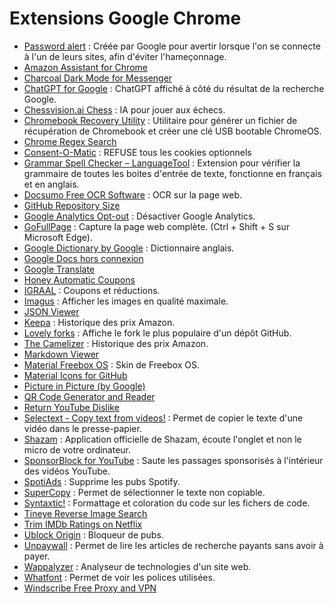 # Extensions Google Chrome

- [Password alert](https://chrome.google.com/webstore/detail/password-alert/noondiphcddnnabmjcihcjfbhfklnnep) : Créée
  par Google pour avertir lorsque l'on se connecte à l'un de leurs sites, afin d'éviter l'hameçonnage.
- [Amazon Assistant for Chrome](https://chrome.google.com/webstore/detail/amazon-assistant-for-chro/pbjikboenpfhbbejgkoklgkhjpfogcam)
- [Charcoal Dark Mode for Messenger](https://chrome.google.com/webstore/detail/charcoal-dark-mode-for-me/aaekanoannlhnajolbijaoflfhikcgng)
- [ChatGPT for Google](https://chrome.google.com/webstore/detail/chatgpt-for-google/jgjaeacdkonaoafenlfkkkmbaopkbilf) : ChatGPT affiché à côté du résultat de la recherche Google.
- [Chessvision.ai Chess](https://chrome.google.com/webstore/detail/chessvisionai-chess-posit/johejpedmdkeiffkdaodgoipdjodhlld) :
  IA pour jouer aux échecs.
- [Chromebook Recovery Utility](https://chrome.google.com/webstore/detail/chromebook-recovery-utili/pocpnlppkickgojjlmhdmidojbmbodfm) :
  Utilitaire pour générer un fichier de récupération de Chromebook et créer une clé USB bootable ChromeOS.
- [Chrome Regex Search](https://chrome.google.com/webstore/detail/chrome-regex-search/bpelaihoicobbkgmhcbikncnpacdbknn)
- [Consent-O-Matic](https://chrome.google.com/webstore/detail/consent-o-matic/mdjildafknihdffpkfmmpnpoiajfjnjd) : REFUSE tous les cookies optionnels
- [Grammar Spell Checker – LanguageTool](https://chrome.google.com/webstore/detail/grammar-spell-checker-%E2%80%94-l/oldceeleldhonbafppcapldpdifcinji) :
  Extension pour vérifier la grammaire de toutes les boites d'entrée de texte, fonctionne en français et en anglais.
- [Docsumo Free OCR Software](https://chrome.google.com/webstore/detail/docsumo-free-ocr-software/ihmmlfacoffajllfpdfkdikgmoogbnph) :
  OCR sur la page web.
- [GitHub Repository Size](https://chrome.google.com/webstore/detail/github-repository-size/apnjnioapinblneaedefcnopcjepgkci)
- [Google Analytics Opt-out](https://chrome.google.com/webstore/detail/google-analytics-opt-out/fllaojicojecljbmefodhfapmkghcbnh) :
  Désactiver Google Analytics.
- [GoFullPage](https://chrome.google.com/webstore/detail/gofullpage-full-page-scre/fdpohaocaechififmbbbbbknoalclacl) :
  Capture la page web complète. (Ctrl + Shift + S sur Microsoft Edge).
- [Google Dictionary by Google](https://chrome.google.com/webstore/detail/google-dictionary-by-goog/mgijmajocgfcbeboacabfgobmjgjcoja) :
  Dictionnaire anglais.
- [Google Docs hors connexion](https://chrome.google.com/webstore/detail/google-docs-offline/ghbmnnjooekpmoecnnnilnnbdlolhkhi)
- [Google Translate](https://chrome.google.com/webstore/detail/google-translate/aapbdbdomjkkjkaonfhkkikfgjllcleb)
- [Honey Automatic Coupons](https://chrome.google.com/webstore/detail/honey-automatic-coupons-c/bmnlcjabgnpnenekpadlanbbkooimhnj)
- [IGRAAL](https://chrome.google.com/webstore/detail/igraal-cashback-codes-pro/kmhkepipobnjllejbafajoemahjejdcm) :
  Coupons et réductions.
- [Imagus](https://chrome.google.com/webstore/detail/imagus/immpkjjlgappgfkkfieppnmlhakdmaab) : Afficher les images en
  qualité maximale.
- [JSON Viewer](https://chrome.google.com/webstore/detail/json-viewer/gbmdgpbipfallnflgajpaliibnhdgobh)
- [Keepa](https://chrome.google.com/webstore/detail/keepa-amazon-price-tracke/neebplgakaahbhdphmkckjjcegoiijjo) :
  Historique des prix Amazon.
- [Lovely forks](https://chrome.google.com/webstore/detail/lovely-forks/ialbpcipalajnakfondkflpkagbkdoib) : Affiche le
  fork le plus populaire d'un dépôt GitHub.
- [The Camelizer](https://chrome.google.com/webstore/detail/the-camelizer/ghnomdcacenbmilgjigehppbamfndblo) : Historique
  des prix Amazon.
- [Markdown Viewer](https://chrome.google.com/webstore/detail/markdown-viewer/ckkdlimhmcjmikdlpkmbgfkaikojcbjk)
- [Material Freebox OS](https://chrome.google.com/webstore/detail/material-freebox-os/lhdfonhgkclaigpfmclbahllambeednh) :
  Skin de Freebox OS.
- [Material Icons for GitHub](https://chrome.google.com/webstore/detail/material-icons-for-github/bggfcpfjbdkhfhfmkjpbhnkhnpjjeomc)
- [Picture in Picture (by Google)](https://chrome.google.com/webstore/detail/picture-in-picture-extens/hkgfoiooedgoejojocmhlaklaeopbecg)
- [QR Code Generator and Reader](https://chrome.google.com/webstore/detail/qr-code-generator-and-rea/hkojjajclkgeijhcmfjcjkddfjpaimek)
- [Return YouTube Dislike](https://chrome.google.com/webstore/detail/return-youtube-dislike/gebbhagfogifgggkldgodflihgfeippi)
- [Selectext - Copy text from videos!](https://chrome.google.com/webstore/detail/selectext-copy-text-from/gkkdmjjodidppndkbkhhknakbeflbomf) :
  Permet de copier le texte d'une vidéo dans le presse-papier.
- [Shazam](https://chrome.google.com/webstore/detail/shazam-identify-songs-fro/mmioliijnhnoblpgimnlajmefafdfilb) :
  Application officielle de Shazam, écoute l'onglet et non le micro de votre ordinateur.
- [SponsorBlock for YouTube](https://chrome.google.com/webstore/detail/sponsorblock-for-youtube/mnjggcdmjocbbbhaepdhchncahnbgone) :
  Saute les passages sponsorisés à l'intérieur des vidéos YouTube.
- [SpotiAds](https://chrome.google.com/webstore/detail/spotiads/mghhlojofjipigjobacbjdngmjafdeim) : Supprime les pubs
  Spotify.
- [SuperCopy](https://chrome.google.com/webstore/detail/supercopy-enable-copy/onepmapfbjohnegdmfhndpefjkppbjkm) : Permet
  de sélectionner le texte non copiable.
- [Syntaxtic!](https://chrome.google.com/webstore/detail/syntaxtic/cgjalgdhmbpaacnnejmodfinclbdgaci) : Formattage et
  coloration du code sur les fichers de code.
- [Tineye Reverse Image Search](https://chrome.google.com/webstore/detail/tineye-reverse-image-sear/haebnnbpedcbhciplfhjjkbafijpncjl)
- [Trim IMDb Ratings on Netflix](https://chrome.google.com/webstore/detail/trim-imdb-ratings-on-netf/lpgajkhkagnpdjklmpgjeplmgffnhhjj)
- [Ublock Origin](https://chrome.google.com/webstore/detail/ublock-origin/cjpalhdlnbpafiamejdnhcphjbkeiagm) : Bloqueur
  de pubs.
- [Unpaywall](https://chrome.google.com/webstore/detail/unpaywall/iplffkdpngmdjhlpjmppncnlhomiipha) : Permet de lire les
  articles de recherche payants sans avoir à payer.
- [Wappalyzer](https://chrome.google.com/webstore/detail/wappalyzer-technology-pro/gppongmhjkpfnbhagpmjfkannfbllamg) :
  Analyseur de technologies d'un site web.
- [Whatfont](https://chrome.google.com/webstore/detail/whatfont/jabopobgcpjmedljpbcaablpmlmfcogm) : Permet de voir les
  polices utilisées.
- [Windscribe Free Proxy and VPN](https://chrome.google.com/webstore/detail/windscribe-free-proxy-and/hnmpcagpplmpfojmgmnngilcnanddlhb)
